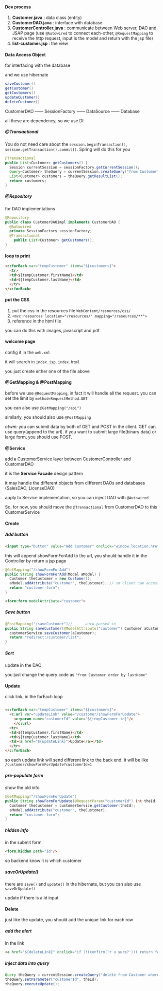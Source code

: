 #### Dev process

1. **Customer.java** : data class (entity)
1. **CustomerDAO.java** : interface with database
1. **CustomerController.java** : communicate between Web server, DAO and JSAP page (use `@Autowired` to connect each-other, `@RequestMapping` to receive the http request, input is the model and return with the jsp file)
1. **list-customer.jsp** : the view

#### Data Access Object

for interfacing with the database

and we use hibernate

```java
saveCustomer()
getCustomer()
getCustomers()
updateCustomer()
deleteCustomer()
```

CustomerDAO —— SessionFactory —— DataSource —— Database

all these are dependency, so we use DI

##### @Transactional

You do not need care about the `session.beginTransaction()`, `session.getTransaction().commit()`. Spring will do this for you

```java
@Transactional
public List<Customer> getCustomers() {
  Session currentSession = sessionFactory.getCurrentSession();
  Query<Customer> theQuery = currentSession.createQuery("from Customer", Customer.class);
  List<Customer> customers = theQuery.getResultList();
  return customers;
}
```

##### @Repository

for DAO implementations

```java
@Repository
public class CustomerDAOImpl implements CustomerDAO {
  @Autowired
  private SessionFactory sessionFactory;
  @Transactional
	public List<Customer> getCustomers();
}
```

#### loop to print

```html
<c:forEach var="tempCustomer" items="${customers}">
  <tr>
  <td>${tempCustomer.firstName}</td>
  <td>${tempCustomer.lastName}</td>
  </tr>
</c:forEach>
```

#### put the CSS

1. put the css in the resources file `WebContent/resources/css/`
1. `<mvc:resources location="/resources/" mapping="/resources/**">`
1. reference in the html file

you can do this with images, javascript and pdf

#### welcome page

config it in the `web.xml`

it will search in `index.jsp`, `index.html`

you just create either one of the file above

#### @GetMapping & @PostMapping

before we use `@RequestMapping`, in fact it will handle all the request. you can set the limit by `method=RequestMethod.GET`

you can also use `@GetMapping("/api")`

similarly, you should also use `@PostMapping`

*otwm:* you can submit data by both of GET and POST in the client. GET can use query(append to the url). if you want to submit large file(binary data) or large form, you should use POST.

#### @Service

add a CustomerService layer between CustomerController and CustomerDAO

it is the **Service Facade** design pattern

it may handle the different objects from different DAOs and databases (SalesDAO, LicenseDAO)

apply to Service implementation, so you can inject DAO with `@Autowired`

So, for now, you should move the `@Transactional` from CustomerDAO to this CustomerService

#### Create

##### Add button

```html
<input type="button" value="Add Customer" onclick="window.location.href='showFormForAdd'; return false;"/>
```

this will append showFormForAdd to the url, you should handle it in the Controller by return a jsp page

```java
@GetMapping("/showFormForAdd")
public String showFormForAdd(Model aModel) {
  Customer theCustomer = new Customer();
  aModel.addAttribute("customer", theCustomer); // so client can access
  return "customer-form";
}
```

```html
<form:form modelAttribute="customer">
```

##### Save button

```java
@PostMapping("/saveCustomer")//      auto passed in
public String saveCustomer(@ModelAttribute("customer") Customer aCustomer) {
  customerService.saveCustomer(aCustomer);
  return "redirect:/customer/list";
}
```

##### Sort

update in the DAO

you just change the query code as `"from Customer order by lastName"`

#### Update

click link, in the forEach loop

```html

<c:forEach var="tempCustomer" items="${customers}">
  <c:url var="updateLink" value="/customer/showFormForUpdate">
	<c:param name="customerId" value="${tempCustomer.id}"/>
	</c:url>
  <tr>
  <td>${tempCustomer.firstName}</td>
  <td>${tempCustomer.lastName}</td>
  <td><a href="${updateLink}">Update</a></td>
  </tr>
</c:forEach>

```

so each update link will send different link to the back end. it will be like `/customer/showFormForUpdate?customerId=1`

##### pre-populate form

show the old info

```java
@GetMapping("/showFormForUpdate")
public String showFormForUpdate(@RequestParam("customerId") int theId, Model aModel) {
  Customer theCustomer = customerService.getCustomer(theId);
  aModel.addAttribute("customer", theCustomer);
  return "customer-form";
}
```

##### hidden info

in the submit form

```html
<form:hidden path="id"/>
```

so backend know it is which customer

##### saveOrUpdate()

there are `save()` and `update()` in the hibernate, but you can also use `saveOrUpdate()`

update if there is a id input

#### Delete

just like the update, you should add the unique link for each row

##### add the alert

in the link

```html
<a href="${deleteLink}" onclick="if (!(confirm('r u sure?'))) return false">Delete</a>
```

##### inject data into query

```java
Query theQuery = currentSession.createQuery("delete from Customer where id=:customerId");
theQuery.setParameter("customerId", theId);
theQuery.executeUpdate();
```

